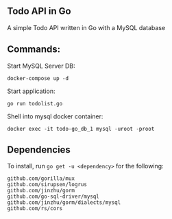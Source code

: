 ## Todo API in Go

A simple Todo API written in Go with a MySQL database

## Commands:

Start MySQL Server DB:

```
docker-compose up -d
```

Start application:

```
go run todolist.go
```

Shell into mysql docker container:

```
docker exec -it todo-go_db_1 mysql -uroot -proot
```

## Dependencies

To install, run `go get -u <dependency>` for the following:

```
github.com/gorilla/mux
github.com/sirupsen/logrus
github.com/jinzhu/gorm
github.com/go-sql-driver/mysql
github.com/jinzhu/gorm/dialects/mysql
github.com/rs/cors
```
